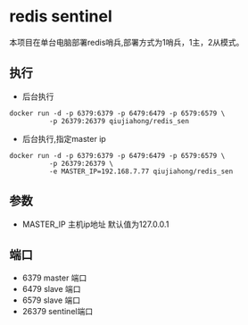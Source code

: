 # redis sentinel

本项目在单台电脑部署redis哨兵,部署方式为1哨兵，1主，2从模式。


## 执行

* 后台执行

```
docker run -d -p 6379:6379 -p 6479:6479 -p 6579:6579 \
          -p 26379:26379 qiujiahong/redis_sen
```

* 后台执行,指定master ip 

```
docker run -d -p 6379:6379 -p 6479:6479 -p 6579:6579 \
          -p 26379:26379 \
          -e MASTER_IP=192.168.7.77 qiujiahong/redis_sen
```

## 参数

* MASTER_IP  主机ip地址 默认值为127.0.0.1


## 端口

* 6379   master 端口
* 6479   slave  端口
* 6579   slave  端口
* 26379  sentinel端口